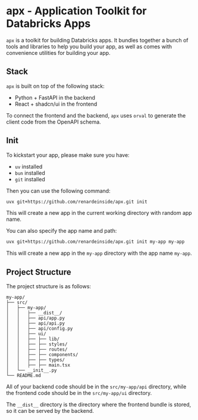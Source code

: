 # apx - Application Toolkit for Databricks Apps

`apx` is a toolkit for building Databricks apps. It bundles together a bunch of tools and libraries to help you build your app, as well as comes with convenience utilities for building your app.

## Stack

`apx` is built on top of the following stack:

- Python + FastAPI in the backend
- React + shadcn/ui in the frontend

To connect the frontend and the backend, `apx` uses `orval` to generate the client code from the OpenAPI schema.

## Init

To kickstart your app, please make sure you have:

- `uv` installed
- `bun` installed
- `git` installed

Then you can use the following command:

```bash
uvx git+https://github.com/renardeinside/apx.git init
```

This will create a new app in the current working directory with random app name.

You can also specify the app name and path:

```bash
uvx git+https://github.com/renardeinside/apx.git init my-app my-app
```

This will create a new app in the `my-app` directory with the app name `my-app`.

## Project Structure

The project structure is as follows:

```
my-app/
├── src/
│   ├── my-app/
│   │   ├── __dist__/
│   │   ├── api/app.py
│   │   ├── api/api.py
│   │   ├── api/config.py
│   │   ├── ui/
│   │   ├── ├── lib/
│   │   ├── ├── styles/
│   │   ├── ├── routes/
│   │   ├── ├── components/
│   │   ├── ├── types/
│   │   ├── ├── main.tsx
│   └── __init__.py
└── README.md
```

All of your backend code should be in the `src/my-app/api` directory, while the frontend code should be in the `src/my-app/ui` directory.

The `__dist__` directory is the directory where the frontend bundle is stored, so it can be served by the backend.
